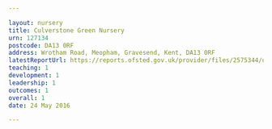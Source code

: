 ```yaml
---

layout: nursery
title: Culverstone Green Nursery
urn: 127134
postcode: DA13 0RF
address: Wrotham Road, Meopham, Gravesend, Kent, DA13 0RF
latestReportUrl: https://reports.ofsted.gov.uk/provider/files/2575344/urn/127134.pdf
teaching: 1
development: 1
leadership: 1
outcomes: 1
overall: 1
date: 24 May 2016

---
```

